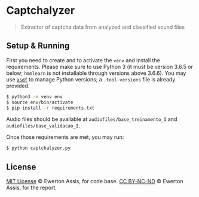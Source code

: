 # Captchalyzer

> Extractor of captcha data from analyzed and classified sound files

## Setup & Running

First you need to create and to activate the `venv` and install the requirements. Please make sure
to use Python 3 (it must be version 3.6.5 or below; `hmmlearn` is not installable through versions
above 3.6.6). You may use [`asdf`](https://github.com/asdf-vm/asdf) to manage Python versions; a
`.tool-versions` file is already provided.

```sh
$ python3 -m venv env
$ source env/bin/activate
$ pip install -r requirements.txt
```

Audio files should be available at `audiofiles/base_treinamento_I` and `audiofiles/base_validacao_I`.

Once those requirements are met, you may run:

```sh
$ python captchalyzer.py
```

## License

[MIT License](http://earaujoassis.mit-license.org/) &copy; Ewerton Assis, for code base.
[CC BY-NC-ND](https://creativecommons.org/licenses/by-nc-nd/4.0/deed) &copy; Ewerton Assis, for the report.
